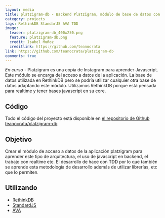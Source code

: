 ```yaml
---
layout: media
title: platzigram-db - Backend Platzigram, módulo de base de datos con RethinkDB
category: projects
tags: RethinkDB StandarJS AVA TDD
image:
  teaser: platzigram-db_400x250.png
  feature: platzigram-db.png
  credit: Isabel Muñoz
  creditlink: https://github.com/teanocrata
link: https://github.com/teanocrata/platzigram-db
comments: true
---
```


*En curso* - Platzigram es una copia de Instagram para aprender Javascript. Este módulo se encarga del acceso a datos de la aplicación. La base de datos utilizada en RethinkDB pero se podría utilizar cualquier otra base de datos adaptando este módulo. Utilizamos RethinkDB porque está pensada para realtime y tener bases javascript en su core.

## Código

Todo el código del proyecto está disponible en [el repositorio de Github teanocrata/platzigram-db](https://github.com/teanocrata/platzigram-db)

## Objetivo

Crear el módulo de acceso a datos de la aplicación platzigram para aprender este tipo de arquitectura, el uso de javascript en backend, el trabajo con realtime etc. El desarrollo de hace con TDD por lo que también se aprende esta metodología de desarrollo además de utilizar librerías, etc que lo permiten.

## Utilizando

* [RethinkDB](https://www.rethinkdb.com/)
* [StandardJS](http://standardjs.com/)
* [AVA](https://github.com/avajs/ava)
